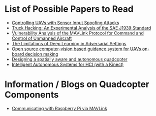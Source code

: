 List of Possible Papers to Read
===============================
  
- [Controlling UAVs with Sensor Input Spoofing Attacks](https://www.usenix.org/conference/woot16/workshop-program/presentation/davidson)
- [Truck Hacking: An Experimental Analysis of the SAE J1939 Standard](https://www.usenix.org/conference/woot16/workshop-program/presentation/burakova)
- [Vulnerability Analysis of the MAVLink Protocol for Command and Control of Unmanned Aircraft](http://oai.dtic.mil/oai/oai?verb=getRecord&metadataPrefix=html&identifier=ADA598977)
- [The Limitations of Deep Learning in Adversarial Settings](http://ieeexplore.ieee.org/xpls/abs_all.jsp?arnumber=7467366)
- [Open source computer-vision based guidance system for UAVs on-board decision making](http://eprints.qut.edu.au/93430/)
- [Designing a spatially aware and autonomous quadcopter](http://ieeexplore.ieee.org/xpl/login.jsp?reload=true&tp=&arnumber=6549521&url=http%3A%2F%2Fieeexplore.ieee.org%2Fxpls%2Fabs_all.jsp%3Farnumber%3D6549521)
- [Intelligent Autonomous Systems for HCI (with a Kinect)](https://fcrar.fiu.edu/wp-content/uploads/2014/05/6_3_IntelligentAutonmousSystemsforHCI_FIU.pdf)

Information / Blogs on Quadcopter Components
============================================

- [Communicating with Raspberry Pi via MAVLink](http://ardupilot.org/dev/docs/raspberry-pi-via-mavlink.html)
